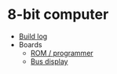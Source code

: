 # 8-bit computer

* [Build log](build-log/README.md)
* Boards
  * [ROM / programmer](../ROM/README.md)
  * [Bus display](../bus-display/README.md)